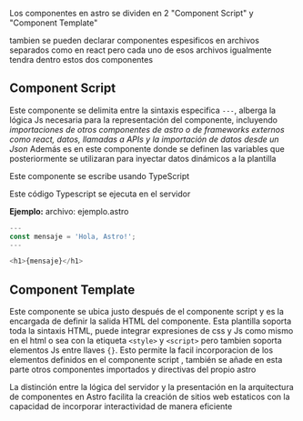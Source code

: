 Los componentes en astro se dividen en 2 "Component Script" y "Component Template"

tambien se pueden declarar componentes espesificos en archivos separados como en react pero cada uno de esos archivos igualmente tendra dentro estos dos componentes

## Component Script

Este componente se delimita entre la sintaxis especifica `---`, alberga la lógica Js necesaria para la representación del componente, incluyendo *importaciones de otros componentes de astro o de frameworks externos como react, datos, llamadas a APIs y la importación de datos desde un Json* 
Además es en este componente donde se definen las variables que posteriormente se utilizaran para inyectar datos dinámicos a la plantilla

Este componente se escribe usando TypeScript

Este código Typescript se ejecuta en el servidor

**Ejemplo:** 
archivo: ejemplo.astro
```JavaScript
---
const mensaje = 'Hola, Astro!';
---

<h1>{mensaje}</h1>
```


## Component Template

Este componente se ubica justo después de el componente script y es la encargada de definir la salida HTML del componente. Esta plantilla soporta toda la sintaxis HTML, puede integrar expresiones de css y Js como mismo en el html o sea con la etiqueta `<style>` y `<script>`  pero tambien soporta elementos Js entre llaves `{}`. Esto permite la facil incorporacion de los elementos definidos en el componente script , también se añade en esta parte otros componentes importados y directivas del propio astro



La distinción entre la lógica del servidor y la presentación en la arquitectura de componentes en Astro facilita la creación de sitios web estaticos con la capacidad de incorporar interactividad de manera eficiente 